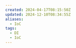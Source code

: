 ```yaml
---
created: 2024-04-17T08:15:50Z
updated: 2024-12-10T08:34:55Z
aliases:
  - IoC
tags:
  - DI
  - IoC
---
```

